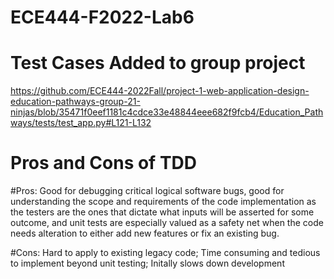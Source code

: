 # ECE444-F2022-Lab6




# Test Cases Added to group project 

https://github.com/ECE444-2022Fall/project-1-web-application-design-education-pathways-group-21-ninjas/blob/35471f0eef1181c4cdce33e48844eee682f9fcb4/Education_Pathways/tests/test_app.py#L121-L132

# Pros and Cons of TDD 

#Pros: Good for debugging critical logical software bugs, good for understanding the scope and requirements of the code implementation as the testers are the ones that dictate what inputs will be asserted for some outcome, and unit tests are especially valued as a safety net when the code needs alteration to either add new features or fix an existing bug.

#Cons: 
Hard to apply to existing legacy code; 
Time consuming and tedious to implement beyond unit testing; 
Initally slows down development 
